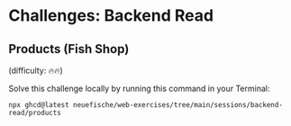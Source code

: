 # Challenges: Backend Read

## Products (Fish Shop)

(difficulty: 🔥🔥)

Solve this challenge locally by running this command in your Terminal:

```
npx ghcd@latest neuefische/web-exercises/tree/main/sessions/backend-read/products
```
